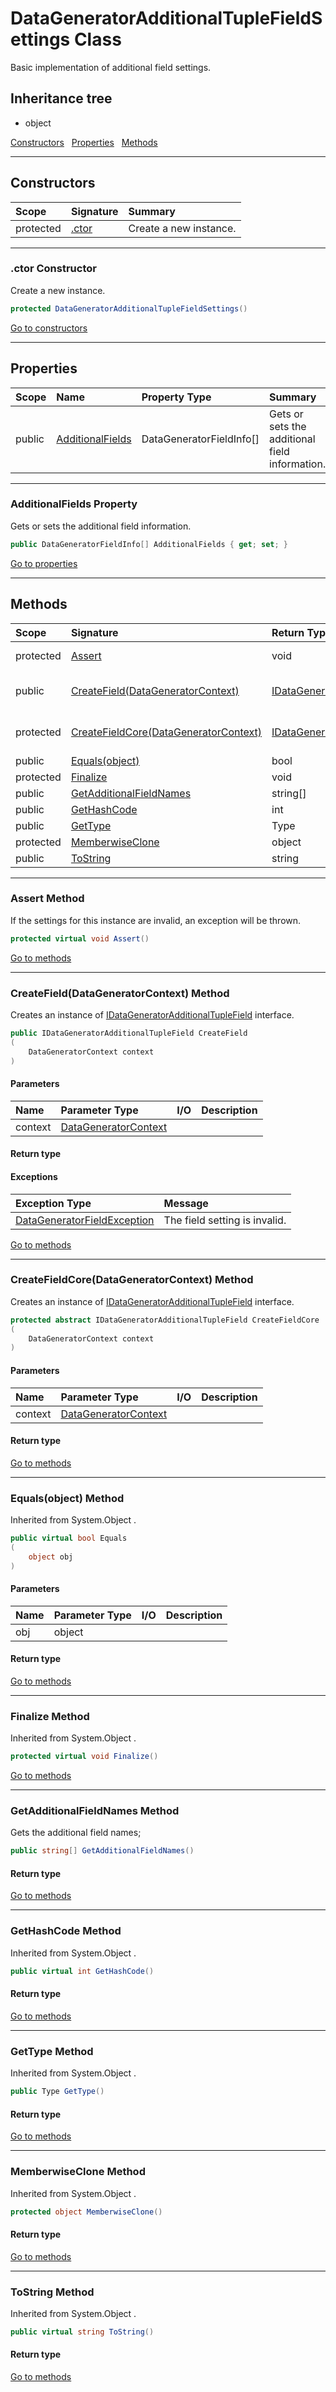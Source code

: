 ﻿


# DataGeneratorAdditionalTupleFieldSettings Class



Basic implementation of additional field settings.






## Inheritance tree
* object

[Constructors](#Constructors)&nbsp;&nbsp;
[Properties](#Properties)&nbsp;&nbsp;
[Methods](#Methods)&nbsp;&nbsp;

---
## Constructors
|Scope|Signature|Summary|
|:--|:--|:--|
| protected | [.ctor](#ctor-constructor) | Create a new instance. |
---
### .ctor Constructor

Create a new instance.
```c#
protected DataGeneratorAdditionalTupleFieldSettings()
```

[Go to constructors](#Constructors)


---
## Properties
|Scope|Name|Property Type|Summary|
|:--|:--|:--|:--|
| public | [AdditionalFields](#additionalfields-property) | DataGeneratorFieldInfo[] | Gets or sets the additional field information. |
---
### AdditionalFields Property

Gets or sets the additional field information.
```c#
public DataGeneratorFieldInfo[] AdditionalFields { get; set; }
```

[Go to properties](#Properties)




---
## Methods
|Scope|Signature|Return Type|Summary|
|:--|:--|:--|:--|
| protected | [Assert](#assert-method) | void | If the settings for this instance are invalid, an exception will be thrown. |
| public | [CreateField(DataGeneratorContext)](#createfielddatageneratorcontext-method) | [IDataGeneratorAdditionalTupleField](../mxProject.Devs.DataGeneration/IDataGeneratorAdditionalTupleField.md) | Creates an instance of [IDataGeneratorAdditionalTupleField](../mxProject.Devs.DataGeneration/IDataGeneratorAdditionalTupleField.md) interface. |
| protected | [CreateFieldCore(DataGeneratorContext)](#createfieldcoredatageneratorcontext-method) | [IDataGeneratorAdditionalTupleField](../mxProject.Devs.DataGeneration/IDataGeneratorAdditionalTupleField.md) | Creates an instance of [IDataGeneratorAdditionalTupleField](../mxProject.Devs.DataGeneration/IDataGeneratorAdditionalTupleField.md) interface. |
| public | [Equals(object)](#equalsobject-method) | bool | Inherited from  System.Object . |
| protected | [Finalize](#finalize-method) | void | Inherited from  System.Object . |
| public | [GetAdditionalFieldNames](#getadditionalfieldnames-method) | string[] | Gets the additional field names; |
| public | [GetHashCode](#gethashcode-method) | int | Inherited from  System.Object . |
| public | [GetType](#gettype-method) | Type | Inherited from  System.Object . |
| protected | [MemberwiseClone](#memberwiseclone-method) | object | Inherited from  System.Object . |
| public | [ToString](#tostring-method) | string | Inherited from  System.Object . |
---
### Assert Method

If the settings for this instance are invalid, an exception will be thrown.
```c#
protected virtual void Assert()
```

[Go to methods](#Methods)

---
### CreateField(DataGeneratorContext) Method

Creates an instance of [IDataGeneratorAdditionalTupleField](../mxProject.Devs.DataGeneration/IDataGeneratorAdditionalTupleField.md) interface.
```c#
public IDataGeneratorAdditionalTupleField CreateField
(
	DataGeneratorContext context
)
```
#### Parameters
|Name|Parameter Type|I/O|Description|
|:--|:--|:-:|:--|
| context | [DataGeneratorContext](../mxProject.Devs.DataGeneration/DataGeneratorContext.md) |  |  |
#### Return type

#### Exceptions
|Exception Type|Message|
|:--|:--|
| [DataGeneratorFieldException](../mxProject.Devs.DataGeneration/DataGeneratorFieldException.md) | The field setting is invalid. |

[Go to methods](#Methods)

---
### CreateFieldCore(DataGeneratorContext) Method

Creates an instance of [IDataGeneratorAdditionalTupleField](../mxProject.Devs.DataGeneration/IDataGeneratorAdditionalTupleField.md) interface.
```c#
protected abstract IDataGeneratorAdditionalTupleField CreateFieldCore
(
	DataGeneratorContext context
)
```
#### Parameters
|Name|Parameter Type|I/O|Description|
|:--|:--|:-:|:--|
| context | [DataGeneratorContext](../mxProject.Devs.DataGeneration/DataGeneratorContext.md) |  |  |
#### Return type


[Go to methods](#Methods)

---
### Equals(object) Method

Inherited from  System.Object .
```c#
public virtual bool Equals
(
	object obj
)
```
#### Parameters
|Name|Parameter Type|I/O|Description|
|:--|:--|:-:|:--|
| obj | object |  |  |
#### Return type


[Go to methods](#Methods)

---
### Finalize Method

Inherited from  System.Object .
```c#
protected virtual void Finalize()
```

[Go to methods](#Methods)

---
### GetAdditionalFieldNames Method

Gets the additional field names;
```c#
public string[] GetAdditionalFieldNames()
```
#### Return type


[Go to methods](#Methods)

---
### GetHashCode Method

Inherited from  System.Object .
```c#
public virtual int GetHashCode()
```
#### Return type


[Go to methods](#Methods)

---
### GetType Method

Inherited from  System.Object .
```c#
public Type GetType()
```
#### Return type


[Go to methods](#Methods)

---
### MemberwiseClone Method

Inherited from  System.Object .
```c#
protected object MemberwiseClone()
```
#### Return type


[Go to methods](#Methods)

---
### ToString Method

Inherited from  System.Object .
```c#
public virtual string ToString()
```
#### Return type


[Go to methods](#Methods)



